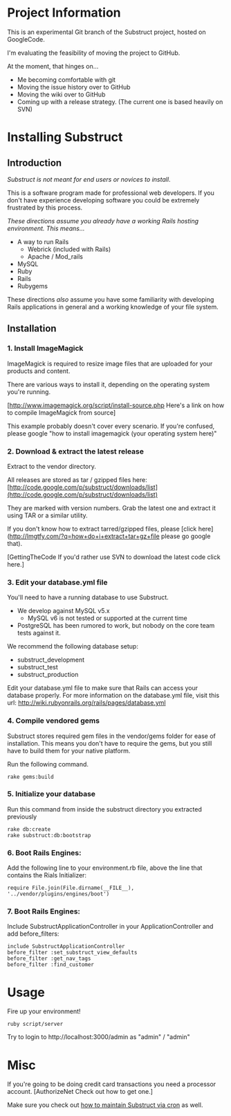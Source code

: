 Project Information
===================

This is an experimental Git branch of the Substruct project, hosted on GoogleCode.

I'm evaluating the feasibility of moving the project to GitHub.

At the moment, that hinges on...

 * Me becoming comfortable with git
 * Moving the issue history over to GitHub
 * Moving the wiki over to GitHub
 * Coming up with a release strategy. (The current one is based heavily on SVN)

Installing Substruct
====================

Introduction
------------

_Substruct is not meant for end users or novices to install_.

This is a software program made for professional web developers.
If you don't have experience developing software you could be extremely frustrated by this process.

*These directions assume you already have a working Rails hosting environment. This means...*
 * A way to run Rails
   * Webrick (included with Rails)
   * Apache / Mod_rails
 * MySQL
 * Ruby
 * Rails
 * Rubygems

These directions _also_ assume you have some familiarity with developing Rails applications in general and a working knowledge of your file system.

Installation
------------

### 1. Install ImageMagick

ImageMagick is required to resize image files that are uploaded for your products and content.

There are various ways to install it, depending on the operating system you're running.

[http://www.imagemagick.org/script/install-source.php Here's a link on how to compile ImageMagick from source]

This example probably doesn't cover every scenario. If you're confused, please google "how to install imagemagick (your operating system here)"


### 2. Download & extract the latest release

Extract to the vendor directory.

All releases are stored as tar / gzipped files here:
[http://code.google.com/p/substruct/downloads/list](http://code.google.com/p/substruct/downloads/list)

They are marked with version numbers. Grab the latest one and extract it using TAR or a similar utility.

If you don't know how to extract tarred/gzipped files, please [click here](http://lmgtfy.com/?q=how+do+i+extract+tar+gz+file please go google that).

[GettingTheCode If you'd rather use SVN to download the latest code click here.]


### 3. Edit your database.yml file

You'll need to have a running database to use Substruct.

* We develop against MySQL v5.x
  * MySQL v6 is not tested or supported at the current time
* PostgreSQL has been rumored to work, but nobody on the core team tests against it.

We recommend the following database setup:

* substruct_development
* substruct_test
* substruct_production

Edit your database.yml file to make sure that Rails can access your database properly.
For more information on the database.yml file, visit this url: http://wiki.rubyonrails.org/rails/pages/database.yml

### 4. Compile vendored gems

Substruct stores required gem files in the vendor/gems folder for ease of installation.
This means you don't have to require the gems, but you still have to build them for your native platform.

Run the following command.

    rake gems:build

### 5. Initialize your database

Run this command from inside the substruct directory you extracted previously

    rake db:create
    rake substruct:db:bootstrap

### 6. Boot Rails Engines:

Add the following line to your environment.rb file, above the line that contains the Rials Initializer:

    require File.join(File.dirname(__FILE__), '../vendor/plugins/engines/boot')

### 7. Boot Rails Engines:

Include SubstructApplicationController in your ApplicationController and add before_filters:

    include SubstructApplicationController  
    before_filter :set_substruct_view_defaults
    before_filter :get_nav_tags
    before_filter :find_customer

Usage
=====

Fire up your environment!

    ruby script/server

Try to login to http://localhost:3000/admin as "admin" / "admin"

Misc
====

If you're going to be doing credit card transactions you need a processor account. [AuthorizeNet Check out how to get one.]

Make sure you check out [how to maintain Substruct via cron](http://code.google.com/p/substruct/wiki/MaintainingSubstruct) as well.
